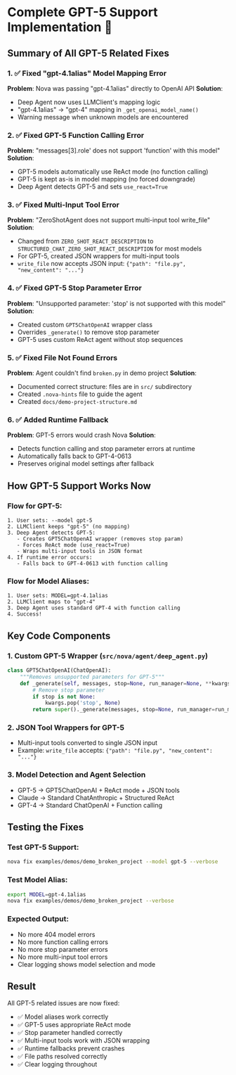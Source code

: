 # Complete GPT-5 Support Implementation 🚀

## Summary of All GPT-5 Related Fixes

### 1. ✅ Fixed "gpt-4.1alias" Model Mapping Error

**Problem**: Nova was passing "gpt-4.1alias" directly to OpenAI API
**Solution**:

- Deep Agent now uses LLMClient's mapping logic
- "gpt-4.1alias" → "gpt-4" mapping in `_get_openai_model_name()`
- Warning message when unknown models are encountered

### 2. ✅ Fixed GPT-5 Function Calling Error

**Problem**: "messages[3].role' does not support 'function' with this model"
**Solution**:

- GPT-5 models automatically use ReAct mode (no function calling)
- GPT-5 is kept as-is in model mapping (no forced downgrade)
- Deep Agent detects GPT-5 and sets `use_react=True`

### 3. ✅ Fixed Multi-Input Tool Error

**Problem**: "ZeroShotAgent does not support multi-input tool write_file"
**Solution**:

- Changed from `ZERO_SHOT_REACT_DESCRIPTION` to `STRUCTURED_CHAT_ZERO_SHOT_REACT_DESCRIPTION` for most models
- For GPT-5, created JSON wrappers for multi-input tools
- `write_file` now accepts JSON input: `{"path": "file.py", "new_content": "..."}`

### 4. ✅ Fixed GPT-5 Stop Parameter Error

**Problem**: "Unsupported parameter: 'stop' is not supported with this model"
**Solution**:

- Created custom `GPT5ChatOpenAI` wrapper class
- Overrides `_generate()` to remove stop parameter
- GPT-5 uses custom ReAct agent without stop sequences

### 5. ✅ Fixed File Not Found Errors

**Problem**: Agent couldn't find `broken.py` in demo project
**Solution**:

- Documented correct structure: files are in `src/` subdirectory
- Created `.nova-hints` file to guide the agent
- Created `docs/demo-project-structure.md`

### 6. ✅ Added Runtime Fallback

**Problem**: GPT-5 errors would crash Nova
**Solution**:

- Detects function calling and stop parameter errors at runtime
- Automatically falls back to GPT-4-0613
- Preserves original model settings after fallback

## How GPT-5 Support Works Now

### Flow for GPT-5:

```
1. User sets: --model gpt-5
2. LLMClient keeps "gpt-5" (no mapping)
3. Deep Agent detects GPT-5:
   - Creates GPT5ChatOpenAI wrapper (removes stop param)
   - Forces ReAct mode (use_react=True)
   - Wraps multi-input tools in JSON format
4. If runtime error occurs:
   - Falls back to GPT-4-0613 with function calling
```

### Flow for Model Aliases:

```
1. User sets: MODEL=gpt-4.1alias
2. LLMClient maps to "gpt-4"
3. Deep Agent uses standard GPT-4 with function calling
4. Success!
```

## Key Code Components

### 1. Custom GPT-5 Wrapper (`src/nova/agent/deep_agent.py`)

```python
class GPT5ChatOpenAI(ChatOpenAI):
    """Removes unsupported parameters for GPT-5"""
    def _generate(self, messages, stop=None, run_manager=None, **kwargs):
        # Remove stop parameter
        if stop is not None:
            kwargs.pop('stop', None)
        return super()._generate(messages, stop=None, run_manager=run_manager, **kwargs)
```

### 2. JSON Tool Wrappers for GPT-5

- Multi-input tools converted to single JSON input
- Example: `write_file` accepts: `{"path": "file.py", "new_content": "..."}`

### 3. Model Detection and Agent Selection

- GPT-5 → GPT5ChatOpenAI + ReAct mode + JSON tools
- Claude → Standard ChatAnthropic + Structured ReAct
- GPT-4 → Standard ChatOpenAI + Function calling

## Testing the Fixes

### Test GPT-5 Support:

```bash
nova fix examples/demos/demo_broken_project --model gpt-5 --verbose
```

### Test Model Alias:

```bash
export MODEL=gpt-4.1alias
nova fix examples/demos/demo_broken_project --verbose
```

### Expected Output:

- No more 404 model errors
- No more function calling errors
- No more stop parameter errors
- No more multi-input tool errors
- Clear logging shows model selection and mode

## Result

All GPT-5 related issues are now fixed:

- ✅ Model aliases work correctly
- ✅ GPT-5 uses appropriate ReAct mode
- ✅ Stop parameter handled correctly
- ✅ Multi-input tools work with JSON wrapping
- ✅ Runtime fallbacks prevent crashes
- ✅ File paths resolved correctly
- ✅ Clear logging throughout
